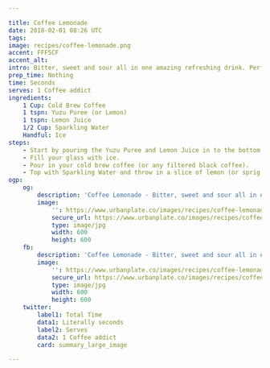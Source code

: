```yaml
---

title: Coffee Lemonade
date: 2018-02-01 08:26 UTC
tags:
image: recipes/coffee-lemonade.png
accent: FFF5CF
accent_alt: 
intro: Bitter, sweet and sour all in one amazing refreshing drink. Perfect for that hit in summer, or literally anytime... this thing is bloody good.
prep_time: Nothing
time: Seconds
serves: 1 Coffee addict
ingredients:
    1 Cup: Cold Brew Coffee
    1 tspn: Yuzu Puree (or Lemon)
    1 tspn: Lemon Juice
    1/2 Cup: Sparkling Water
    Handful: Ice
steps:
    - Start by pouring the Yuzu Puree and Lemon Juice in to the bottom of the cup and muddle together.
    - Fill your glass with ice.
    - Pour in your cold brew coffee (or any filtered black coffee).
    - Top with Sparkling Water and throw in a slice of lemon (or sprig of mint) if you're fancy (you are).
ogp:
    og:
        description: 'Coffee Lemonade - Bitter, sweet and sour all in one amazing refreshing drink. Perfect for that hit in summer, or literally anytime... this thing is bloody good.'
        image:
            '': https://www.urbanplate.co/images/recipes/coffee-lemonade-share.jpg
            secure_url: https://www.urbanplate.co/images/recipes/coffee-lemonade-share.jpg
            type: image/jpg
            width: 600
            height: 600
    fb:
        description: 'Coffee Lemonade - Bitter, sweet and sour all in one amazing refreshing drink. Perfect for that hit in summer, or literally anytime... this thing is bloody good.'
        image:
            '': https://www.urbanplate.co/images/recipes/coffee-lemonade-share.jpg
            secure_url: https://www.urbanplate.co/images/recipes/coffee-lemonade-share.jpg
            type: image/jpg
            width: 600
            height: 600
    twitter:
        label1: Total Time
        data1: Literally seconds
        label2: Serves
        data2: 1 Coffee addict
        card: summary_large_image

---
```



